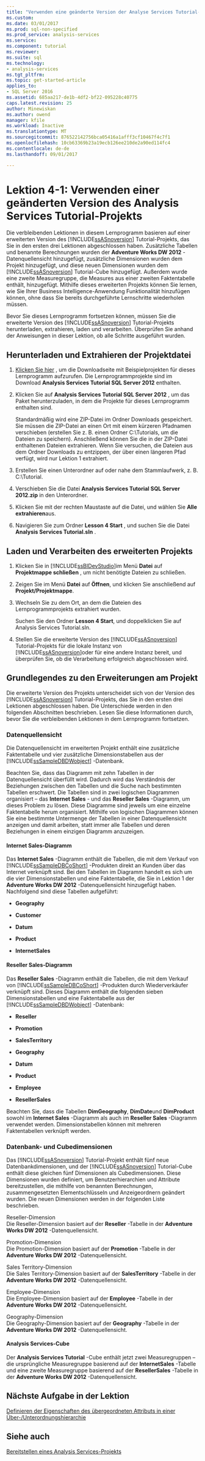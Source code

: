 ```yaml
---
title: "Verwenden eine geänderte Version der Analyse Services Tutorial-Projekt | Microsoft Docs"
ms.custom: 
ms.date: 03/01/2017
ms.prod: sql-non-specified
ms.prod_service: analysis-services
ms.service: 
ms.component: tutorial
ms.reviewer: 
ms.suite: sql
ms.technology:
- analysis-services
ms.tgt_pltfrm: 
ms.topic: get-started-article
applies_to:
- SQL Server 2016
ms.assetid: 685aa217-de1b-4df2-bf22-095228c40775
caps.latest.revision: 25
author: Minewiskan
ms.author: owend
manager: kfile
ms.workload: Inactive
ms.translationtype: MT
ms.sourcegitcommit: 876522142756bca05416a1afff3cf10467f4c7f1
ms.openlocfilehash: 10cb63369b23a19ecb126ee210de2a90ed114fc4
ms.contentlocale: de-de
ms.lasthandoff: 09/01/2017

---
```

# <a name="lesson-4-1---using-a-modified-version-of-the-analysis-services-tutorial-project"></a>Lektion 4-1: Verwenden einer geänderten Version des Analysis Services Tutorial-Projekts
Die verbleibenden Lektionen in diesem Lernprogramm basieren auf einer erweiterten Version des [!INCLUDE[ssASnoversion](../includes/ssasnoversion-md.md)] Tutorial-Projekts, das Sie in den ersten drei Lektionen abgeschlossen haben. Zusätzliche Tabellen und benannte Berechnungen wurden der **Adventure Works DW 2012** -Datenquellensicht hinzugefügt, zusätzliche Dimensionen wurden dem Projekt hinzugefügt, und diese neuen Dimensionen wurden dem [!INCLUDE[ssASnoversion](../includes/ssasnoversion-md.md)] Tutorial-Cube hinzugefügt. Außerdem wurde eine zweite Measuregruppe, die Measures aus einer zweiten Faktentabelle enthält, hinzugefügt. Mithilfe dieses erweiterten Projekts können Sie lernen, wie Sie Ihrer Business Intelligence-Anwendung Funktionalität hinzufügen können, ohne dass Sie bereits durchgeführte Lernschritte wiederholen müssen.  
  
Bevor Sie dieses Lernprogramm fortsetzen können, müssen Sie die erweiterte Version des [!INCLUDE[ssASnoversion](../includes/ssasnoversion-md.md)] Tutorial-Projekts herunterladen, extrahieren, laden und verarbeiten.  Überprüfen Sie anhand der Anweisungen in dieser Lektion, ob alle Schritte ausgeführt wurden.  
  
## <a name="downloading-and-extracting-the-project-file"></a>Herunterladen und Extrahieren der Projektdatei  
  
1.  [Klicken Sie hier](http://go.microsoft.com/fwlink/?LinkID=221866) , um die Downloadseite mit Beispielprojekten für dieses Lernprogramm aufzurufen. Die Lernprogrammprojekte sind im Download **Analysis Services Tutorial SQL Server 2012** enthalten.  
  
2.  Klicken Sie auf **Analysis Services Tutorial SQL Server 2012** , um das Paket herunterzuladen, in dem die Projekte für dieses Lernprogramm enthalten sind.  
  
    Standardmäßig wird eine ZIP-Datei im Ordner Downloads gespeichert. Sie müssen die ZIP-Datei an einen Ort mit einem kürzeren Pfadnamen verschieben (erstellen Sie z. B. einen Ordner C:\Tutorials, um die Dateien zu speichern).  Anschließend können Sie die in der ZIP-Datei enthaltenen Dateien extrahieren. Wenn Sie versuchen, die Dateien aus dem Ordner Downloads zu entzippen, der über einen längeren Pfad verfügt, wird nur Lektion 1 extrahiert.  
  
3.  Erstellen Sie einen Unterordner auf oder nahe dem Stammlaufwerk, z. B. C:\Tutorial.  
  
4.  Verschieben Sie die Datei **Analysis Services Tutorial SQL Server 2012.zip** in den Unterordner.  
  
5.  Klicken Sie mit der rechten Maustaste auf die Datei, und wählen Sie **Alle extrahieren**aus.  
  
6.  Navigieren Sie zum Ordner **Lesson 4 Start** , und suchen Sie die Datei **Analysis Services Tutorial.sln** .  
  
## <a name="loading-and-processing-the-enhanced-project"></a>Laden und Verarbeiten des erweiterten Projekts  
  
1.  Klicken Sie in [!INCLUDE[ssBIDevStudio](../includes/ssbidevstudio-md.md)]im Menü **Datei** auf **Projektmappe schließen** , um nicht benötigte Dateien zu schließen.  
  
2.  Zeigen Sie im Menü **Datei** auf **Öffnen**, und klicken Sie anschließend auf **Projekt/Projektmappe**.  
  
3.  Wechseln Sie zu dem Ort, an dem die Dateien des Lernprogrammprojekts extrahiert wurden.  
  
    Suchen Sie den Ordner **Lesson 4 Start**, und doppelklicken Sie auf Analysis Services Tutorial.sln.  
  
4.  Stellen Sie die erweiterte Version des [!INCLUDE[ssASnoversion](../includes/ssasnoversion-md.md)] Tutorial-Projekts für die lokale Instanz von [!INCLUDE[ssASnoversion](../includes/ssasnoversion-md.md)]oder für eine andere Instanz bereit, und überprüfen Sie, ob die Verarbeitung erfolgreich abgeschlossen wird.  
  
## <a name="understanding-the-enhancements-to-the-project"></a>Grundlegendes zu den Erweiterungen am Projekt  
Die erweiterte Version des Projekts unterscheidet sich von der Version des [!INCLUDE[ssASnoversion](../includes/ssasnoversion-md.md)] Tutorial-Projekts, das Sie in den ersten drei Lektionen abgeschlossen haben. Die Unterschiede werden in den folgenden Abschnitten beschrieben. Lesen Sie diese Informationen durch, bevor Sie die verbleibenden Lektionen in dem Lernprogramm fortsetzen.  
  
### <a name="data-source-view"></a>Datenquellensicht  
Die Datenquellensicht im erweiterten Projekt enthält eine zusätzliche Faktentabelle und vier zusätzliche Dimensionstabellen aus der [!INCLUDE[ssSampleDBDWobject](../includes/sssampledbdwobject-md.md)] -Datenbank.  
  
Beachten Sie, dass das Diagramm <All Tables> mit zehn Tabellen in der Datenquellensicht überfüllt wird. Dadurch wird das Verständnis der Beziehungen zwischen den Tabellen und die Suche nach bestimmten Tabellen erschwert. Die Tabellen sind in zwei logischen Diagrammen organisiert – das **Internet Sales** - und das **Reseller Sales** -Diagramm, um dieses Problem zu lösen. Diese Diagramme sind jeweils um eine einzelne Faktentabelle herum organisiert. Mithilfe von logischen Diagrammen können Sie eine bestimmte Untermenge der Tabellen in einer Datenquellensicht anzeigen und damit arbeiten, statt immer alle Tabellen und deren Beziehungen in einem einzigen Diagramm anzuzeigen.  
  
#### <a name="internet-sales-diagram"></a>Internet Sales-Diagramm  
Das **Internet Sales** -Diagramm enthält die Tabellen, die mit dem Verkauf von [!INCLUDE[ssSampleDBCoShort](../includes/sssampledbcoshort-md.md)] -Produkten direkt an Kunden über das Internet verknüpft sind. Bei den Tabellen im Diagramm handelt es sich um die vier Dimensionstabellen und eine Faktentabelle, die Sie in Lektion 1 der **Adventure Works DW 2012** -Datenquellensicht hinzugefügt haben. Nachfolgend sind diese Tabellen aufgeführt:  
  
-   **Geography**  
  
-   **Customer**  
  
-   **Datum**  
  
-   **Product**  
  
-   **InternetSales**  
  
#### <a name="reseller-sales-diagram"></a>Reseller Sales-Diagramm  
Das **Reseller Sales** -Diagramm enthält die Tabellen, die mit dem Verkauf von [!INCLUDE[ssSampleDBCoShort](../includes/sssampledbcoshort-md.md)] -Produkten durch Wiederverkäufer verknüpft sind. Dieses Diagramm enthält die folgenden sieben Dimensionstabellen und eine Faktentabelle aus der [!INCLUDE[ssSampleDBDWobject](../includes/sssampledbdwobject-md.md)] -Datenbank:  
  
-   **Reseller**  
  
-   **Promotion**  
  
-   **SalesTerritory**  
  
-   **Geography**  
  
-   **Datum**  
  
-   **Product**  
  
-   **Employee**  
  
-   **ResellerSales**  
  
Beachten Sie, dass die Tabellen **DimGeography**, **DimDate**und **DimProduct** sowohl im **Internet Sales** -Diagramm als auch im **Reseller Sales** -Diagramm verwendet werden. Dimensionstabellen können mit mehreren Faktentabellen verknüpft werden.  
  
### <a name="database-and-cube-dimensions"></a>Datenbank- und Cubedimensionen  
Das [!INCLUDE[ssASnoversion](../includes/ssasnoversion-md.md)] Tutorial-Projekt enthält fünf neue Datenbankdimensionen, und der [!INCLUDE[ssASnoversion](../includes/ssasnoversion-md.md)] Tutorial-Cube enthält diese gleichen fünf Dimensionen als Cubedimensionen. Diese Dimensionen wurden definiert, um Benutzerhierarchien und Attribute bereitzustellen, die mithilfe von benannten Berechnungen, zusammengesetzten Elementschlüsseln und Anzeigeordnern geändert wurden. Die neuen Dimensionen werden in der folgenden Liste beschrieben.  
  
Reseller-Dimension  
Die Reseller-Dimension basiert auf der **Reseller** -Tabelle in der **Adventure Works DW 2012** -Datenquellensicht.  
  
Promotion-Dimension  
Die Promotion-Dimension basiert auf der **Promotion** -Tabelle in der **Adventure Works DW 2012** -Datenquellensicht.  
  
Sales Territory-Dimension  
Die Sales Territory-Dimension basiert auf der **SalesTerritory** -Tabelle in der **Adventure Works DW 2012** -Datenquellensicht.  
  
Employee-Dimension  
Die Employee-Dimension basiert auf der **Employee** -Tabelle in der **Adventure Works DW 2012** -Datenquellensicht.  
  
Geography-Dimension  
Die Geography-Dimension basiert auf der **Geography** -Tabelle in der **Adventure Works DW 2012** -Datenquellensicht.  
  
#### <a name="analysis-services-cube"></a>Analysis Services-Cube  
Der **Analysis Services Tutorial** -Cube enthält jetzt zwei Measuregruppen – die ursprüngliche Measuregruppe basierend auf der **InternetSales** -Tabelle und eine zweite Measuregruppe basierend auf der **ResellerSales** -Tabelle in der **Adventure Works DW 2012** -Datenquellensicht.  
  
## <a name="next-task-in-lesson"></a>Nächste Aufgabe in der Lektion  
[Definieren der Eigenschaften des übergeordneten Attributs in einer Über-/Unterordnungshierarchie](../analysis-services/lesson-4-2-defining-parent-attribute-properties-in-a-parent-child-hierarchy.md)  
  
## <a name="see-also"></a>Siehe auch  
[Bereitstellen eines Analysis Services-Projekts](../analysis-services/lesson-2-5-deploying-an-analysis-services-project.md)  
  

